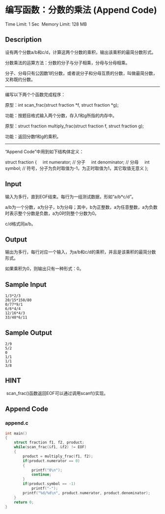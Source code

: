 # 编写函数：分数的乘法  (Append Code)
Time Limit: 1 Sec  Memory Limit: 128 MB


## Description
设有两个分数a/b和c/d，计算这两个分数的乘积，输出该乘积的最简分数形式。

分数乘法的运算方法：分数的分子与分子相乘，分母与分母相乘。

分子、分母只有公因数1的分数，或者说分子和分母互质的分数，叫做最简分数，又称既约分数。

-----------------------------------------------------------------------------

编写以下两个个函数完成程序：

原型：int scan_frac(struct fraction *f, struct fraction *g);

功能：按题目格式输入两个分数，存入f和g所指的内存中。

原型：struct fraction multiply_frac(struct fraction f, struct fraction g);

功能：返回分数f和g的乘积。

-----------------------------------------------------------------------------

“Append Code”中用到如下结构体定义：

struct fraction
{
    int numerator; // 分子
    int denominator; // 分母
    int symbol; // 符号，分子为负时取值为-1，为正时取值为1，其它取值无意义
};


## Input
输入为多行，直到EOF结束。每行为一组测试数据，形如“a/b*c/d”。

a/b为一个分数，a为分子，b为分母；其中，b为正整数，a为任意整数，a为负数时表示整个分数是负数，a为0时则整个分数为0。

c/d格式同a/b。


## Output
输出为多行，每行对应一个输入，为a/b和c/d的乘积，并且是该乘积的最简分数形式。

如果乘积为0，则输出只有一种形式：0。


## Sample Input
```
1/3*2/3
20/15*150/80
0/77*9/1
6/6*4/4
12/16*4/3
33/48*6/11
```
## Sample Output
```
2/9
5/2
0
1/1
1/1
3/8

```

## HINT
 scan_frac()函数返回EOF可以通过调用scanf()实现。

## Append Code
### append.c
```c
int main()
{
    struct fraction f1, f2, product;
    while(scan_frac(&f1, &f2) != EOF)
    {
        product = multiply_frac(f1, f2);
        if(product.numerator == 0)
        {
            printf("0\n");
            continue;
        }
        if(product.symbol == -1)
            printf("-");
        printf("%d/%d\n", product.numerator, product.denominator);
    }
    return 0;
}
```
